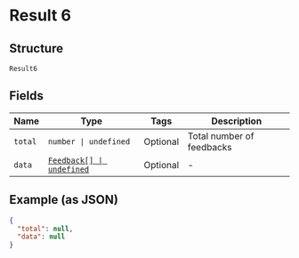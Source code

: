 
# Result 6

## Structure

`Result6`

## Fields

| Name | Type | Tags | Description |
|  --- | --- | --- | --- |
| `total` | `number \| undefined` | Optional | Total number of feedbacks |
| `data` | [`Feedback[] \| undefined`](../../doc/models/feedback.md) | Optional | - |

## Example (as JSON)

```json
{
  "total": null,
  "data": null
}
```

